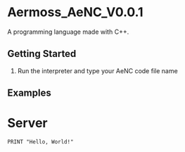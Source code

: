 # Aermoss_AeNC_V0.0.1
A programming language made with C++.

## Getting Started
1) Run the interpreter and type your AeNC code file name

## Examples
# Server
``` 
PRINT "Hello, World!"
```
